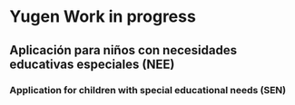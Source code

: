 # Yugen Work in progress

<h2> Aplicación para niños con necesidades educativas especiales (NEE)</h2>
<h3> Application for children with special educational needs (SEN) </h3>
